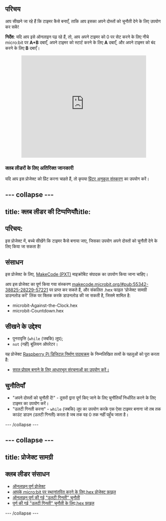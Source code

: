 ## परिचय

आप सीखने जा रहे हैं कि टाइमर कैसे बनाएँ, ताकि आप इसका अपने दोस्तों को चुनौती देने के लिए उपयोग कर सकें!

**निर्देश**: यदि आप इसे ऑनलाइन पढ़ रहे हैं, तो, आप अपने टाइमर को 0 पर सेट करने के लिए नीचे micro:bit पर **A+B** दबाएँ, अपने टाइमर को स्टार्ट करने के लिए **A** दबाएँ, और अपने टाइमर को बंद करने के लिए **B** दबाएँ।

<div class="trinket" style="width:400px;margin: 0 auto;">
<div style="position:relative;height:0;padding-bottom:81.97%;overflow:hidden;"><iframe style="position:absolute;top:0;left:0;width:100%;height:100%;" src="https://makecode.microbit.org/---run?id=_iRqcVkfXiffq" allowfullscreen="allowfullscreen" sandbox="allow-popups allow-scripts allow-same-origin" frameborder="0"></iframe></div>
</div>

### क्लब लीडरों के लिए अतिरिक्त जानकारी

यदि आप इस प्रोजेक्ट को प्रिंट करना चाहते हैं, तो कृपया [प्रिंटर अनुकूल संस्करण](https://projects.raspberrypi.org/en/projects/against-the-clock) का उपयोग करें।

## \--- collapse \---

## title: क्लब लीडर की टिप्पणियाँtitle:

## परिचय:

इस प्रोजेक्ट में, बच्चे सीखेंगे कि टाइमर कैसे बनाया जाए, जिसका उपयोग अपने दोस्तों को चुनौती देने के लिए किया जा सकता है!

## संसाधन

इस प्रोजेक्ट के लिए, [MakeCode (PXT)](http://jumpto.cc/pxt-new) माइक्रोबिट संपादक का उपयोग किया जाना चाहिए।

आप इस प्रोजेक्ट का पूर्ण किया गया संस्करण [makecode.microbit.org/#pub:55342-38825-28229-57221](https://makecode.microbit.org/#pub:55342-38825-28229-57221) पर प्राप्त कर सकते हैं, और संकलित .hex फाइल 'प्रोजेक्ट सामग्री डाउनलोड करें' लिंक पर क्लिक करके डाउनलोड की जा सकती है, जिसमे शामिल है:

* microbit-Against-the-Clock.hex
* microbit-Countdown.hex

## सीखने के उद्देश्य

* पुनरावृत्ति (`while` (जबकि) लूप);
* `not` (नहीं) बूलियन ऑपरेटर।

यह प्रोजेक्ट [Raspberry Pi डिजिटल निर्माण पाठ्यक्रम](http://rpf.io/curriculum) के निम्नलिखित तत्वों के पहलुओं को पूरा करता है:

* [सरल प्रोग्राम बनाने के लिए आधारभूत संरचनाओं का उपयोग करें।](https://www.raspberrypi.org/curriculum/programming/creator)

## चुनौतियाँ

* "अपने दोस्तों को चुनौती दें!" - दूसरों द्वारा पूर्ण किए जाने के लिए चुनौतियाँ निर्धारित करने के लिए टाइमर का उपयोग करें।
* "उलटी गिनती करना" - `while` (जबकि) लूप का उपयोग करके एक ऐसा टाइमर बनाना जो तब तक काउंट डाउन (उलटी गिनती) करता है जब तक वह 0 तक नहीं पहुँच जाता है।

\--- /collapse \---

## \--- collapse \---

## title: प्रोजेक्ट सामग्री

## क्लब लीडर संसाधन

* [ऑनलाइन पूर्ण प्रोजेक्ट](https://makecode.microbit.org/#pub:55342-38825-28229-57221)
* [आपके micro:bit पर स्थानांतरित करने के लिए.hex प्रोजेक्ट फ़ाइल](resources/microbit-Against-the-Clock.hex)
* [ऑनलाइन पूर्ण की गई "उलटी गिनती" चुनौती](https://makecode.microbit.org/#pub:69636-14914-13941-21768)
* [पूर्ण की गई "उलटी गिनती" चुनौती के लिए.hex फ़ाइल](resources/microbit-Countdown.hex)

\--- /collapse \---